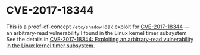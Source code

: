 CVE-2017-18344
==============

This is a proof-of-concept `/etc/shadow` leak exploit for [CVE-2017-18344](https://cve.mitre.org/cgi-bin/cvename.cgi?name=CVE-2017-18344) — an arbitrary-read vulnerability I found in the Linux kernel timer subsystem
See the details in [CVE-2017-18344: Exploiting an arbitrary-read vulnerability in the Linux kernel timer subsystem](https://xairy.io/articles/2018/cve-2017-18344).

